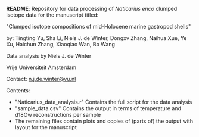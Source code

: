 **README**: Repository for data processing of _Naticarius enco_ clumped isotope data for the manuscript titled:

"Clumped isotope compositions of mid-Holocene marine gastropod shells"

by: Tingting Yu, Sha Li, Niels J. de Winter, Dongxv Zhang, Naihua Xue, Ye Xu, Haichun Zhang, Xiaoqiao Wan, Bo Wang


Data analysis by Niels J. de Winter

Vrije Universiteit Amsterdam

Contact: n.j.de.winter@vu.nl

Contents:
- "Naticarius_data_analysis.r" Contains the full script for the data analysis
- "sample_data.csv" Contains the output in terms of temperature and d18Ow reconstructions per sample
- The remaining files contain plots and copies of (parts of) the output with layout for the manuscript
